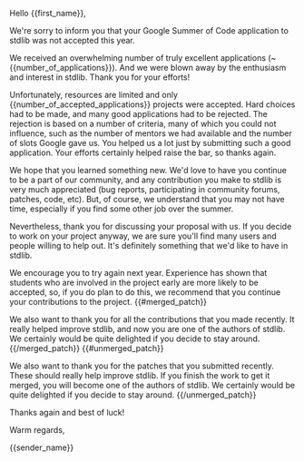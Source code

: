 Hello {{first_name}},

We're sorry to inform you that your Google Summer of Code application to stdlib was not accepted this year.

We received an overwhelming number of truly excellent applications (~{{number_of_applications}}). And we were blown away by the enthusiasm and interest in stdlib. Thank you for your efforts!

Unfortunately, resources are limited and only {{number_of_accepted_applications}} projects were accepted. Hard choices had to be made, and many good applications had to be rejected. The rejection is based on a number of criteria, many of which you could not influence, such as the number of mentors we had available and the number of slots Google gave us. You helped us a lot just by submitting such a good application. Your efforts certainly helped raise the bar, so thanks again.

We hope that you learned something new. We'd love to have you continue to be a part of our community, and any contribution you make to stdlib is very much appreciated (bug reports, participating in community forums, patches, code, etc). But, of course, we understand that you may not have time, especially if you find some other job over the summer.

Nevertheless, thank you for discussing your proposal with us. If you decide to work on your project anyway, we are sure you'll find many users and people willing to help out. It's definitely something that we'd like to have in stdlib.

We encourage you to try again next year. Experience has shown that students who are involved in the project early are more likely to be accepted, so, if you do plan to do this, we recommend that you continue your contributions to the project.
{{#merged_patch}}

We also want to thank you for all the contributions that you made recently. It really helped improve stdlib, and now you are one of the authors of stdlib. We certainly would be quite delighted if you decide to stay around.
{{/merged_patch}}
{{#unmerged_patch}}

We also want to thank you for the patches that you submitted recently. These should really help improve stdlib. If you finish the work to get it merged, you will become one of the authors of stdlib. We certainly would be quite delighted if you decide to stay around.
{{/unmerged_patch}}

Thanks again and best of luck!

Warm regards,

{{sender_name}}
